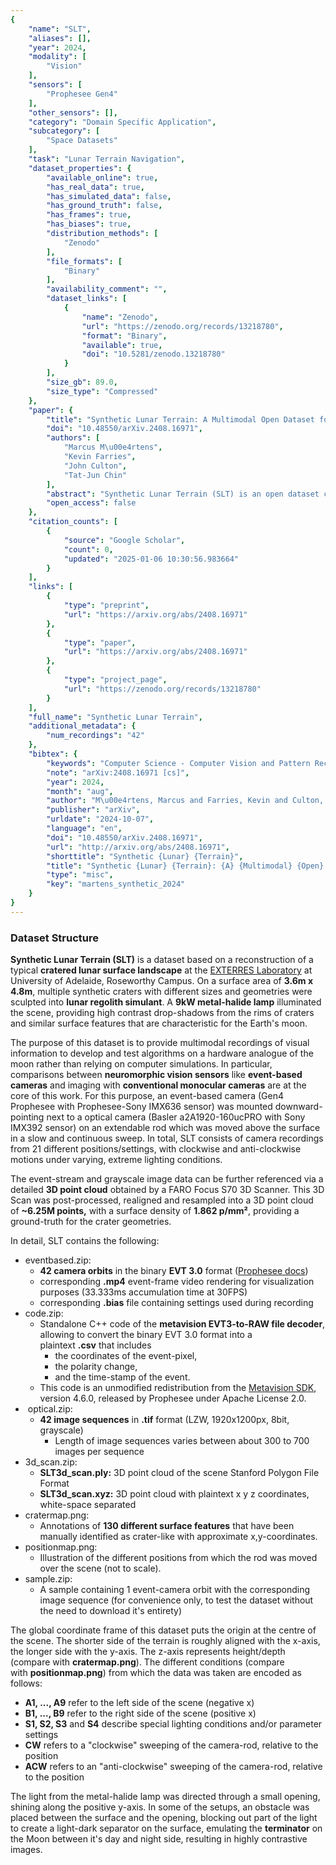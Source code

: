 ```yaml
---
{
    "name": "SLT",
    "aliases": [],
    "year": 2024,
    "modality": [
        "Vision"
    ],
    "sensors": [
        "Prophesee Gen4"
    ],
    "other_sensors": [],
    "category": "Domain Specific Application",
    "subcategory": [
        "Space Datasets"
    ],
    "task": "Lunar Terrain Navigation",
    "dataset_properties": {
        "available_online": true,
        "has_real_data": true,
        "has_simulated_data": false,
        "has_ground_truth": false,
        "has_frames": true,
        "has_biases": true,
        "distribution_methods": [
            "Zenodo"
        ],
        "file_formats": [
            "Binary"
        ],
        "availability_comment": "",
        "dataset_links": [
            {
                "name": "Zenodo",
                "url": "https://zenodo.org/records/13218780",
                "format": "Binary",
                "available": true,
                "doi": "10.5281/zenodo.13218780"
            }
        ],
        "size_gb": 89.0,
        "size_type": "Compressed"
    },
    "paper": {
        "title": "Synthetic Lunar Terrain: A Multimodal Open Dataset for Training and Evaluating Neuromorphic Vision Algorithms",
        "doi": "10.48550/arXiv.2408.16971",
        "authors": [
            "Marcus M\u00e4rtens",
            "Kevin Farries",
            "John Culton",
            "Tat-Jun Chin"
        ],
        "abstract": "Synthetic Lunar Terrain (SLT) is an open dataset collected from an analogue test site for lunar missions, featuring synthetic craters in a high-contrast lighting setup. It includes several side-by-side captures from event-based and conventional RGB cameras, supplemented with a high-resolution 3D laser scan for depth estimation. The event-stream recorded from the neuromorphic vision sensor of the event-based camera is of particular interest as this emerging technology provides several unique advantages, such as high data rates, low energy consumption and resilience towards scenes of high dynamic range. SLT provides a solid foundation to analyse the limits of RGB-cameras and potential advantages or synergies in utilizing neuromorphic visions with the goal of enabling and improving lunar specific applications like rover navigation, landing in cratered environments or similar.",
        "open_access": false
    },
    "citation_counts": [
        {
            "source": "Google Scholar",
            "count": 0,
            "updated": "2025-01-06 10:30:56.983664"
        }
    ],
    "links": [
        {
            "type": "preprint",
            "url": "https://arxiv.org/abs/2408.16971"
        },
        {
            "type": "paper",
            "url": "https://arxiv.org/abs/2408.16971"
        },
        {
            "type": "project_page",
            "url": "https://zenodo.org/records/13218780"
        }
    ],
    "full_name": "Synthetic Lunar Terrain",
    "additional_metadata": {
        "num_recordings": "42"
    },
    "bibtex": {
        "keywords": "Computer Science - Computer Vision and Pattern Recognition",
        "note": "arXiv:2408.16971 [cs]",
        "year": 2024,
        "month": "aug",
        "author": "M\u00e4rtens, Marcus and Farries, Kevin and Culton, John and Chin, Tat-Jun",
        "publisher": "arXiv",
        "urldate": "2024-10-07",
        "language": "en",
        "doi": "10.48550/arXiv.2408.16971",
        "url": "http://arxiv.org/abs/2408.16971",
        "shorttitle": "Synthetic {Lunar} {Terrain}",
        "title": "Synthetic {Lunar} {Terrain}: {A} {Multimodal} {Open} {Dataset} for {Training} and {Evaluating} {Neuromorphic} {Vision} {Algorithms}",
        "type": "misc",
        "key": "martens_synthetic_2024"
    }
}
---
```



### Dataset Structure 

**Synthetic Lunar Terrain (SLT)** is a dataset based on a reconstruction of a typical **cratered lunar surface landscape** at the [EXTERRES Laboratory](https://set.adelaide.edu.au/atcsr/space-research/exterres-laboratory) at University of Adelaide, Roseworthy Campus. On a surface area of **3.6m x 4.8m**, multiple synthetic craters with different sizes and geometries were sculpted into **lunar regolith simulant**. A **9kW metal-halide lamp** illuminated the scene, providing high contrast drop-shadows from the rims of craters and similar surface features that are characteristic for the Earth's moon.

The purpose of this dataset is to provide multimodal recordings of visual information to develop and test algorithms on a hardware analogue of the moon rather than relying on computer simulations. In particular, comparisons between **neuromorphic vision sensors** like **event-based cameras** and imaging with **conventional monocular cameras** are at the core of this work. For this purpose, an event-based camera (Gen4 Prophesee with Prophesee-Sony IMX636 sensor) was mounted downward-pointing next to a optical camera (Basler a2A1920-160ucPRO with Sony IMX392 sensor) on an extendable rod which was moved above the surface in a slow and continuous sweep. In total, SLT consists of camera recordings from 21 different positions/settings, with clockwise and anti-clockwise motions under varying, extreme lighting conditions.

The event-stream and grayscale image data can be further referenced via a detailed **3D point cloud** obtained by a FARO Focus S70 3D Scanner. This 3D Scan was post-processed, realigned and resampled into a 3D point cloud of **~6.25M points,** with a surface density of **1.862 p/mm²**, providing a ground-truth for the crater geometries.

In detail, SLT contains the following:

- eventbased.zip:
    - **42 camera orbits** in the binary **EVT 3.0** format ([Prophesee docs](https://docs.prophesee.ai/stable/data/encoding_formats/evt3.html)) 
    - corresponding **.mp4** event-frame video rendering for visualization purposes (33.333ms accumulation time at 30FPS)
    - corresponding **.bias** file containing settings used during recording
- code.zip:
    - Standalone C++ code of the **metavision EVT3-to-RAW file decoder**, allowing to convert the binary EVT 3.0 format into a plaintext **.csv** that includes
        - the coordinates of the event-pixel,
        - the polarity change,
        - and the time-stamp of the event.
    - This code is an unmodified redistribution from the [Metavision SDK](https://www.prophesee.ai/metavision-intelligence/), version 4.6.0, released by Prophesee under Apache License 2.0.
-  optical.zip:
    - **42 image sequences** in **.tif** format (LZW, 1920x1200px, 8bit, grayscale)
        - Length of image sequences varies between about 300 to 700 images per sequence
- 3d_scan.zip:
    - **SLT3d_scan.ply:** 3D point cloud of the scene Stanford Polygon File Format
    - **SLT3d_scan.xyz:** 3D point cloud with plaintext x y z coordinates, white-space separated
- cratermap.png:
    - Annotations of **130 different surface features** that have been manually identified as crater-like with approximate x,y-coordinates.
- positionmap.png:
    - Illustration of the different positions from which the rod was moved over the scene (not to scale).
- sample.zip:
    - A sample containing 1 event-camera orbit with the corresponding image sequence (for convenience only, to test the dataset without the need to download it's entirety)

The global coordinate frame of this dataset puts the origin at the centre of the scene. The shorter side of the terrain is roughly aligned with the x-axis, the longer side with the y-axis. The z-axis represents height/depth (compare with **cratermap.png**). The different conditions (compare with **positionmap.png**) from which the data was taken are encoded as follows:

- **A1, ..., A9** refer to the left side of the scene (negative x)
- **B1, ..., B9** refer to the right side of the scene (positive x)
- **S1, S2, S3** and **S4** describe special lighting conditions and/or parameter settings
- **CW** refers to a "clockwise" sweeping of the camera-rod, relative to the position
- **ACW** refers to an "anti-clockwise" sweeping of the camera-rod, relative to the position

The light from the metal-halide lamp was directed through a small opening, shining along the positive y-axis. In some of the setups, an obstacle was placed between the surface and the opening, blocking out part of the light to create a light-dark separator on the surface, emulating the **terminator** on the Moon between it's day and night side, resulting in highly contrastive images.